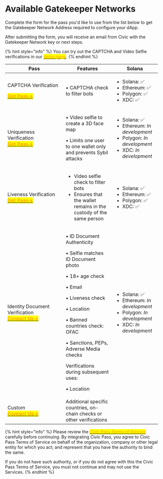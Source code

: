 # Available Gatekeeper Networks

Complete the form for the pass you'd like to use from the list below to get the Gatekeeper Network Address required to configure your dApp.

After submitting the form, you will receive an email from Civic with the Gatekeeper Network key or next steps.



{% hint style="info" %}
You can try out the CAPTCHA and Video Selfie verifications in our [<mark style="color:orange;">demo page</mark>](https://demopass.civic.com).
{% endhint %}

<table><thead><tr><th width="176">Pass</th><th>Features</th><th>Solana</th></tr></thead><tbody><tr><td><p>CAPTCHA Verification </p><p><a href="https://share.hsforms.com/1OElIx6SpTjChCq9EZa4-Fwbzn0a"><mark style="color:orange;"><strong>Get Pass-></strong></mark></a></p></td><td>• CAPTCHA check to filter bots</td><td><ul><li>Solana: <span data-gb-custom-inline data-tag="emoji" data-code="2705">✅</span></li><li>Ethereum: <span data-gb-custom-inline data-tag="emoji" data-code="2705">✅</span></li><li>Polygon: <span data-gb-custom-inline data-tag="emoji" data-code="2705">✅</span></li><li>XDC: <span data-gb-custom-inline data-tag="emoji" data-code="2705">✅</span></li></ul></td></tr><tr><td>Uniqueness Verification <br><a href="https://share.hsforms.com/1NhExhEX0Sf6NLptdGi4cAwbzn0a"><mark style="color:orange;"><strong>Get Pass-></strong></mark></a></td><td><p>• Video selfie to create a 3D face map </p><p>• Limits one user to one wallet only and prevents Sybil attacks</p></td><td><ul><li>Solana: <span data-gb-custom-inline data-tag="emoji" data-code="2705">✅</span></li><li>Ethereum: <em>In development</em></li><li>Polygon: <em>In development</em></li><li>XDC: <em>In development</em></li></ul></td></tr><tr><td>Liveness Verification<br><a href="https://share.hsforms.com/1NhExhEX0Sf6NLptdGi4cAwbzn0a"><mark style="color:orange;"><strong>Get Pass-></strong></mark></a></td><td><ul><li>Video selfie check to filter bots</li><li>Ensures that the wallet remains in the custody of the same person   </li></ul></td><td><ul><li>Solana: <span data-gb-custom-inline data-tag="emoji" data-code="2705">✅</span></li><li>Ethereum: <span data-gb-custom-inline data-tag="emoji" data-code="2705">✅</span></li><li>Polygon: <span data-gb-custom-inline data-tag="emoji" data-code="2705">✅</span></li><li>XDC: <span data-gb-custom-inline data-tag="emoji" data-code="2705">✅</span></li></ul></td></tr><tr><td>Identity Document Verification <br><a href="https://share.hsforms.com/1Z4QgWNh0RN2-81jJDcrN2Qbzn0a"><mark style="color:orange;"><strong>Contact Us-></strong></mark></a></td><td><p>• ID Document Authenticity </p><p>• Selfie matches ID Document photo</p><p>• 18+ age check</p><p>• Email</p><p>• Liveness check</p><p>• Location</p><p>• Banned countries check: OFAC</p><p>• Sanctions, PEPs, Adverse Media checks</p><p></p><p>Verifications during subsequent uses:</p><p>• Location</p></td><td><ul><li>Solana: <span data-gb-custom-inline data-tag="emoji" data-code="2705">✅</span></li><li>Ethereum: <em>In development</em></li><li>Polygon: <em>In development</em></li><li>XDC: <em>In development</em></li></ul></td></tr><tr><td>Custom <br><a href="https://share.hsforms.com/1NvBk0zfyR3aWcMosBxJETQbzn0a"><mark style="color:orange;"><strong>Contact Us-></strong></mark></a></td><td>Additional specific countries, on-chain checks or other verifications</td><td></td></tr></tbody></table>

{% hint style="info" %}
Please review the [<mark style="color:orange;">Civic Pass Terms of Service</mark>](https://www.civic.com/legal/terms-of-service-civic-pass-v1/) carefully before continuing. By integrating Civic Pass, you agree to Civic Pass Terms of Service on behalf of the organization, company or other legal entity for which you act; and represent that you have the authority to bind the same.

If you do not have such authority, or if you do not agree with this the Civic Pass Terms of Service, you must not continue and may not use the Services.
{% endhint %}
